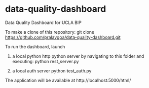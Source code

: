 # data-quality-dashboard
Data Quality Dashboard for UCLA BIP

To make a clone of this repository: git clone https://github.com/pralavgoa/data-quality-dashboard.git

To run the dashboard, launch 

1. a local python http python server by navigating to this folder and executing:
python rest_server.py

2. a local auth server
python test_auth.py

The application will be available at http://localhost:5000/html/
